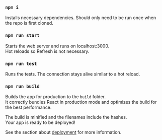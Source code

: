 ### `npm i`
Installs necessary dependencies. Should only need to be run once when the repo is first cloned.

### `npm run start`
Starts the web server and runs on localhost:3000. \
Hot reloads so Refresh is not necessary.

### `npm run test`
Runs the tests. The connection stays alive similar to a hot reload.

### `npm run build`

Builds the app for production to the `build` folder.\
It correctly bundles React in production mode and optimizes the build for the best performance.

The build is minified and the filenames include the hashes.\
Your app is ready to be deployed!

See the section about [deployment](https://facebook.github.io/create-react-app/docs/deployment) for more information.